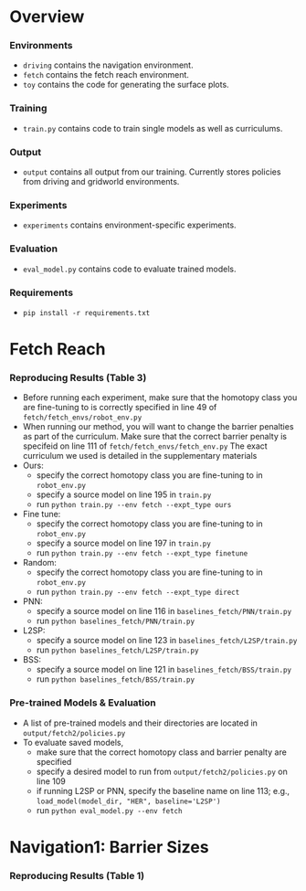 # Overview 

### Environments
* `driving` contains the navigation environment. 
* `fetch` contains the fetch reach environment.
* `toy` contains the code for generating the surface plots. 

### Training
* `train.py` contains code to train single models as well as curriculums. 

### Output
* `output` contains all output from our training. Currently stores policies from driving and gridworld environments.

### Experiments
* `experiments` contains environment-specific experiments. 

### Evaluation

* `eval_model.py` contains code to evaluate trained models.  

### Requirements

* `pip install -r requirements.txt`  

# Fetch Reach 

### Reproducing Results (Table 3)

* Before running each experiment, make sure that the homotopy class you are fine-tuning to is correctly specified in line 49 of `fetch/fetch_envs/robot_env.py`
* When running our method, you will want to change the barrier penalties as part of the curriculum. Make sure that the correct barrier penalty is specifeid on line 111 of  `fetch/fetch_envs/fetch_env.py` The exact curriculum we used is detailed in the supplementary materials
* Ours:
  * specify the correct homotopy class you are fine-tuning to in `robot_env.py`
  * specify a source model on line 195 in `train.py`
  * run `python train.py --env fetch --expt_type ours`
* Fine tune:
  * specify the correct homotopy class you are fine-tuning to in `robot_env.py`
  * specify a source model on line 197 in `train.py`
  * run `python train.py --env fetch --expt_type finetune`
* Random:
  * specify the correct homotopy class you are fine-tuning to in `robot_env.py`
  * run `python train.py --env fetch --expt_type direct`
* PNN:
  * specify a source model on line 116 in `baselines_fetch/PNN/train.py`
  * run `python baselines_fetch/PNN/train.py`  
* L2SP:
  * specify a source model on line 123 in `baselines_fetch/L2SP/train.py`
  * run `python baselines_fetch/L2SP/train.py`  
* BSS:
  * specify a source model on line 121 in `baselines_fetch/BSS/train.py`
  * run `python baselines_fetch/BSS/train.py`  

### Pre-trained Models  & Evaluation 

* A list of pre-trained models and their directories are located in `output/fetch2/policies.py` 
* To evaluate saved models, 
  * make sure that the correct homotopy class and barrier penalty are specified
  * specify a desired model to run from `output/fetch2/policies.py` on line 109
  * if running L2SP or PNN, specify the baseline name on line 113; e.g.,  `load_model(model_dir, "HER", baseline='L2SP')`
  * run `python eval_model.py --env fetch`

# Navigation1: Barrier Sizes

### Reproducing Results (Table 1) 




